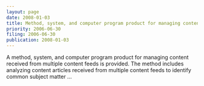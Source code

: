 ```yaml
---
layout: page
date: 2008-01-03
title: Method, system, and computer program product for managing content received from …
priority: 2006-06-30
filing: 2006-06-30
publication: 2008-01-03
---
```

A method, system, and computer program product for managing content received from multiple content feeds is provided. The method includes analyzing content articles received from multiple content feeds to identify common subject matter …